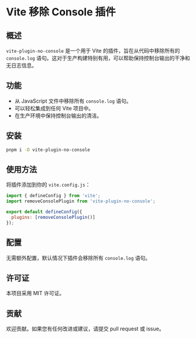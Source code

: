 # Vite 移除 Console 插件

## 概述

`vite-plugin-no-console` 是一个用于 Vite 的插件，旨在从代码中移除所有的 `console.log` 语句。这对于生产构建特别有用，可以帮助保持控制台输出的干净和无日志信息。

## 功能

- 从 JavaScript 文件中移除所有 `console.log` 语句。
- 可以轻松集成到任何 Vite 项目中。
- 在生产环境中保持控制台输出的清洁。

## 安装

```bash
pnpm i -D vite-plugin-no-console
```

## 使用方法

将插件添加到你的 `vite.config.js`：

```javascript
import { defineConfig } from 'vite';
import removeConsolePlugin from 'vite-plugin-no-console';

export default defineConfig({
  plugins: [removeConsolePlugin()]
});
```

## 配置

无需额外配置，默认情况下插件会移除所有 `console.log` 语句。

## 许可证

本项目采用 MIT 许可证。

## 贡献

欢迎贡献。如果您有任何改进或建议，请提交 pull request 或 issue。